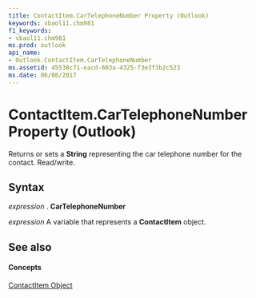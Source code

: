 ```yaml
---
title: ContactItem.CarTelephoneNumber Property (Outlook)
keywords: vbaol11.chm981
f1_keywords:
- vbaol11.chm981
ms.prod: outlook
api_name:
- Outlook.ContactItem.CarTelephoneNumber
ms.assetid: 45538c71-eacd-603a-4325-f3e3f3b2c523
ms.date: 06/08/2017
---
```



# ContactItem.CarTelephoneNumber Property (Outlook)

Returns or sets a  **String** representing the car telephone number for the contact. Read/write.


## Syntax

 _expression_ . **CarTelephoneNumber**

 _expression_ A variable that represents a **ContactItem** object.


## See also


#### Concepts


[ContactItem Object](Outlook.ContactItem.md)

